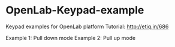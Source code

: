 # OpenLab-Keypad-example
Keypad examples for OpenLab platform
  Tutorial: http://etiq.in/686
  
  Example 1: Pull down mode
  Example 2: Pull up mode
